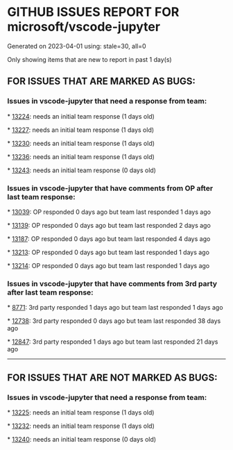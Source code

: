 
# GITHUB ISSUES REPORT FOR microsoft/vscode-jupyter


Generated on 2023-04-01 using: stale=30, all=0


Only showing items that are new to report in past 1 day(s)


## FOR ISSUES THAT ARE MARKED AS BUGS:


### Issues in vscode-jupyter that need a response from team:


\* [13224](https://github.com/microsoft/vscode-jupyter/issues/13224 "Jump to absolute path rather than relative path while debugging."): needs an initial team response (1 days old)

\* [13227](https://github.com/microsoft/vscode-jupyter/issues/13227 "Debugging requires ipykernel after some time when using PyImageJ "): needs an initial team response (1 days old)

\* [13230](https://github.com/microsoft/vscode-jupyter/issues/13230 "Kernel reconnection issues, failure to render networkX graphs and HTML, failed to detect conda"): needs an initial team response (1 days old)

\* [13236](https://github.com/microsoft/vscode-jupyter/issues/13236 "Test failure: Contributed Local Kernel Spec Finder"): needs an initial team response (1 days old)

\* [13243](https://github.com/microsoft/vscode-jupyter/issues/13243 "`display` stops working after Comm open"): needs an initial team response (0 days old)

### Issues in vscode-jupyter that have comments from OP after last team response:


\* [13039](https://github.com/microsoft/vscode-jupyter/issues/13039 "Calls to `input()` should flush stdout when executing cells"): OP responded 0 days ago but team last responded 1 days ago

\* [13139](https://github.com/microsoft/vscode-jupyter/issues/13139 "&quot;Debug cell&quot; not working in Jupyter notebooks"): OP responded 0 days ago but team last responded 2 days ago

\* [13187](https://github.com/microsoft/vscode-jupyter/issues/13187 "Jupyter notebooks not running"): OP responded 0 days ago but team last responded 4 days ago

\* [13213](https://github.com/microsoft/vscode-jupyter/issues/13213 "Error: Command 'Python: Select Interpreter' resulted in an error"): OP responded 0 days ago but team last responded 1 days ago

\* [13214](https://github.com/microsoft/vscode-jupyter/issues/13214 "notebook crash when displaying Plotly FigureWidget"): OP responded 0 days ago but team last responded 1 days ago

### Issues in vscode-jupyter that have comments from 3rd party after last team response:


\* [8771](https://github.com/microsoft/vscode-jupyter/issues/8771 "Relative Path not work for Remote Kernel"): 3rd party responded 1 days ago but team last responded 1 days ago

\* [12738](https://github.com/microsoft/vscode-jupyter/issues/12738 "Weird behavior of j/k command for moving to the next/previous cell "): 3rd party responded 0 days ago but team last responded 38 days ago

\* [12847](https://github.com/microsoft/vscode-jupyter/issues/12847 "Debugging for ipynb is not working for Python 3.8.10 in Remote window"): 3rd party responded 1 days ago but team last responded 21 days ago

---

## FOR ISSUES THAT ARE NOT MARKED AS BUGS:


### Issues in vscode-jupyter that need a response from team:


\* [13225](https://github.com/microsoft/vscode-jupyter/issues/13225 "Consuming 150% CPU"): needs an initial team response (1 days old)

\* [13232](https://github.com/microsoft/vscode-jupyter/issues/13232 "[FR] Disable Opening of Saved Figures"): needs an initial team response (1 days old)

\* [13240](https://github.com/microsoft/vscode-jupyter/issues/13240 "Jupyter Server not connecting"): needs an initial team response (0 days old)
